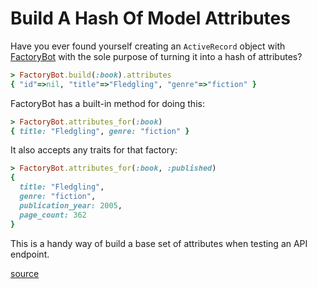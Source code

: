 # Build A Hash Of Model Attributes

Have you ever found yourself creating an `ActiveRecord` object with
[FactoryBot](https://github.com/thoughtbot/factory_bot) with the sole purpose
of turning it into a hash of attributes?

```ruby
> FactoryBot.build(:book).attributes
{ "id"=>nil, "title"=>"Fledgling", "genre"=>"fiction" }
```

FactoryBot has a built-in method for doing this:

```ruby
> FactoryBot.attributes_for(:book)
{ title: "Fledgling", genre: "fiction" }
```

It also accepts any traits for that factory:

```ruby
> FactoryBot.attributes_for(:book, :published)
{
  title: "Fledgling",
  genre: "fiction",
  publication_year: 2005,
  page_count: 362
}
```

This is a handy way of build a base set of attributes when testing an API
endpoint.

[source](https://devhints.io/factory_bot)
